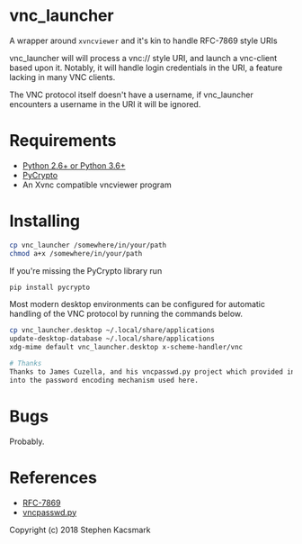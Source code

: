 # vnc_launcher
  A wrapper around `xvncviewer` and it's kin to handle RFC-7869 style URIs

  vnc_launcher will will process a vnc:// style URI, and launch a vnc-client
  based upon it. Notably, it will handle login credentials in the URI, a
  feature lacking in many VNC clients.

  The VNC protocol itself doesn't have a username, if vnc_launcher encounters
  a username in the URI it will be ignored.

# Requirements
* [Python 2.6+ or Python 3.6+](https://www.python.org)
* [PyCrypto](https://pypi.python.org/pypi/pycrypto)
* An Xvnc compatible vncviewer program

# Installing
```sh
cp vnc_launcher /somewhere/in/your/path
chmod a+x /somewhere/in/your/path
```

If you're missing the PyCrypto library run
```sh
pip install pycrypto
```

Most modern desktop environments can be configured for automatic handling of the
VNC protocol by running the commands below.
```sh
cp vnc_launcher.desktop ~/.local/share/applications
update-desktop-database ~/.local/share/applications
xdg-mime default vnc_launcher.desktop x-scheme-handler/vnc

# Thanks
Thanks to James Cuzella, and his vncpasswd.py project which provided insight
into the password encoding mechanism used here.
```
# Bugs
Probably.

# References
* [RFC-7869](https://tools.ietf.org/html/rfc7869)
* [vncpasswd.py](https://github.com/trinitronx/vncpasswd.py/)

Copyright (c) 2018 Stephen Kacsmark
